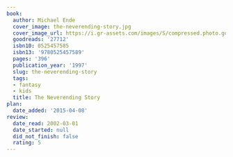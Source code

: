 ```yaml
---
book:
  author: Michael Ende
  cover_image: the-neverending-story.jpg
  cover_image_url: https://i.gr-assets.com/images/S/compressed.photo.goodreads.com/books/1554230952l/27712._SX98_.jpg
  goodreads: '27712'
  isbn10: 0525457585
  isbn13: '9780525457589'
  pages: '396'
  publication_year: '1997'
  slug: the-neverending-story
  tags:
  - fantasy
  - kids
  title: The Neverending Story
plan:
  date_added: '2015-04-08'
review:
  date_read: 2002-03-01
  date_started: null
  did_not_finish: false
  rating: 5
---
```

